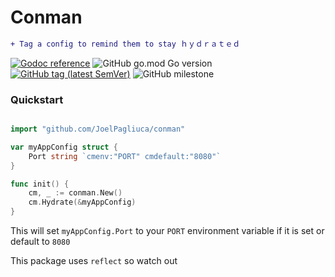 # Conman
```diff
+ Tag a config to remind them to stay ｈｙｄｒａｔｅｄ
```
[![Godoc reference](https://godoc.org/github.com/JoelPagliuca/conman?status.svg)](http://godoc.org/github.com/JoelPagliuca/conman)
![GitHub go.mod Go version](https://img.shields.io/github/go-mod/go-version/JoelPagliuca/conman)
[![GitHub tag (latest SemVer)](https://img.shields.io/github/v/tag/JoelPagliuca/conman?color=green)](https://github.com/JoelPagliuca/Conman/releases/latest)
![GitHub milestone](https://img.shields.io/github/milestones/progress-percent/JoelPagliuca/conman/2?color=yellow)

### Quickstart
```go

import "github.com/JoelPagliuca/conman"

var myAppConfig struct {
	Port string `cmenv:"PORT" cmdefault:"8080"`
}

func init() {
	cm, _ := conman.New()
	cm.Hydrate(&myAppConfig)
}
```
This will set `myAppConfig.Port` to your `PORT` environment variable if it is set or default to `8080`

This package uses `reflect` so watch out
